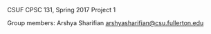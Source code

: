 CSUF CPSC 131, Spring 2017
Project 1

Group members:
Arshya Sharifian arshyasharifian@csu.fullerton.edu
